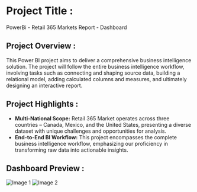 # Project Title :

PowerBi - Retail 365 Markets Report - Dashboard

## Project Overview :
This Power BI project aims to deliver a comprehensive business intelligence solution. 
The project will follow the entire business intelligence workflow, involving tasks such as connecting and shaping source data, 
building a relational model, adding calculated columns and measures, and ultimately designing an interactive report.

## Project Highlights :

- **Multi-National Scope:** Retail 365 Market operates across three countries – Canada, Mexico, and the United States, presenting a diverse dataset with unique challenges and opportunities for analysis.
- **End-to-End BI Workflow:** This project encompasses the complete business intelligence workflow, emphasizing our proficiency in transforming raw data into actionable insights.

## Dashboard Preview :

![Image 1](Images/PowerBi-Retail%20365%20Markets%20Report%20Dashboard-1.png)
![Image 2](Images/PowerBi-Retail%20365%20Markets%20Report%20Dashboard-2.png)
